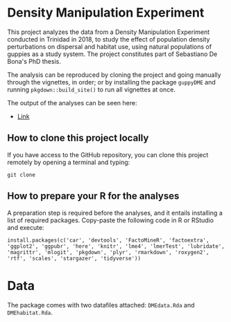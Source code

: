 # Density Manipulation Experiment

This project analyzes the data from a Density Manipulation Experiment conducted in Trinidad in 2018, to study the effect of population density perturbations on dispersal and habitat use, using natural populations of guppies as a study system. The project constitutes part of Sebastiano De Bona's PhD thesis.

The analysis can be reproduced by cloning the project and going manually through the vignettes, in order; or by installing the package `guppyDME` and running `pkgdown::build_site()` to run all vignettes at once.

The output of the analyses can be seen here:

- [Link](https://)

## How to clone this project locally

If you have access to the GitHub repository, you can clone this project
remotely by opening a terminal and typing:

```
git clone 
```

## How to prepare your R for the analyses

A preparation step is required before the analyses, and it entails installing a list of required packages. Copy-paste the following code in R or RStudio and execute:

```
install.packages(c('car', 'devtools', 'FactoMineR', 'factoextra', 'ggplot2', 'ggpubr', 'here', 'knitr', 'lme4', 'lmerTest', 'lubridate', 'magrittr', 'mlogit', 'pkgdown', 'plyr', 'rmarkdown', 'roxygen2', 'rtf', 'scales', 'stargazer', 'tidyverse'))
```


# Data

The package comes with two datafiles attached: `DMEdata.Rda` and `DMEhabitat.Rda`.
